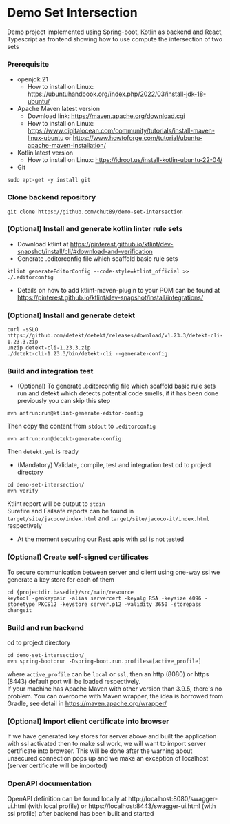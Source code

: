 # Demo Set Intersection #
Demo project implemented using Spring-boot, Kotlin as backend and React, Typescript as frontend showing how to use compute the intersection of two sets

### Prerequisite ###
- openjdk 21
	- How to install on Linux: https://ubuntuhandbook.org/index.php/2022/03/install-jdk-18-ubuntu/
- Apache Maven latest version
	- Download link: https://maven.apache.org/download.cgi
	- How to install on Linux: https://www.digitalocean.com/community/tutorials/install-maven-linux-ubuntu or https://www.howtoforge.com/tutorial/ubuntu-apache-maven-installation/
- Kotlin latest version
	- How to install on Linux: https://idroot.us/install-kotlin-ubuntu-22-04/
- Git
```shellscript
sudo apt-get -y install git
```	
### Clone backend repository
```
git clone https://github.com/chut89/demo-set-intersection
```

### (Optional) Install and generate kotlin linter rule sets ###
- Download ktlint at https://pinterest.github.io/ktlint/dev-snapshot/install/cli/#download-and-verification
- Generate .editorconfig file which scaffold basic rule sets
```shellscript
ktlint generateEditorConfig --code-style=ktlint_official >> ./.editorconfig
```
- Details on how to add ktlint-maven-plugin to your POM can be found at https://pinterest.github.io/ktlint/dev-snapshot/install/integrations/

### (Optional) Install and generate detekt ###
```shellscript
curl -sSLO https://github.com/detekt/detekt/releases/download/v1.23.3/detekt-cli-1.23.3.zip
unzip detekt-cli-1.23.3.zip
./detekt-cli-1.23.3/bin/detekt-cli --generate-config
```

### Build and integration test ###
- (Optional) To generate .editorconfig file which scaffold basic rule sets run and detekt which detects potential code smells, if it has been done previously you can skip this step
```shellscript
mvn antrun:run@ktlint-generate-editor-config
```
Then copy the content from `stdout` to `.editorconfig`
```shellscript
mvn antrun:run@detekt-generate-config
```
Then `detekt.yml` is ready
- (Mandatory) Validate, compile, test and integration test
cd to project directory
```shellscript
cd demo-set-intersection/
mvn verify
```
Ktlint report will be output to `stdin`
<br/>
Surefire and Failsafe reports can be found in `target/site/jacoco/index.html` and `target/site/jacoco-it/index.html` respectively
- At the moment securing our Rest apis with ssl is not tested

### (Optional) Create self-signed certificates ###
To secure communication between server and client using one-way ssl we generate a key store for each of them
```shellscript
cd {projectdir.basedir}/src/main/resource
keytool -genkeypair -alias servercert -keyalg RSA -keysize 4096 -storetype PKCS12 -keystore server.p12 -validity 3650 -storepass changeit
```

### Build and run backend ###
cd to project directory
```shellscript
cd demo-set-intersection/
mvn spring-boot:run -Dspring-boot.run.profiles=[active_profile]
```
where `active_profile` can be `local` or `ssl`, then an http (8080) or https (8443) default port will be loaded respectively.
<br/>
If your machine has Apache Maven with other version than 3.9.5, there's no problem. You can overcome with Maven wrapper, the idea is borrowed from Gradle, see detail in https://maven.apache.org/wrapper/

### (Optional) Import client certificate into browser ###
If we have generated key stores for server above and built the application with ssl activated then to make ssl work, we will want to import server certificate into browser. This will be done after the warning about unsecured connection pops up and we make an exception of localhost (server certificate will be imported)

### OpenAPI documentation ###
OpenAPI definition can be found locally at http://localhost:8080/swagger-ui.html (with local profile) or https://localhost:8443/swagger-ui.html (with ssl profile) after backend has been built and started

